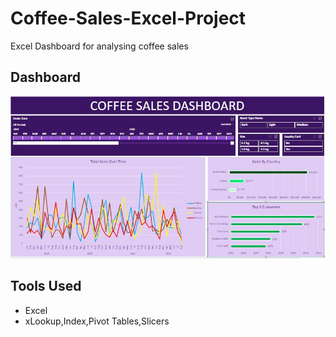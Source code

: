 # Coffee-Sales-Excel-Project
Excel Dashboard for analysing coffee sales 
## Dashboard
<p align="center">
<img src="https://github.com/simranwarraich/Coffee-Sales-Excel-Project/blob/main/coffeesales.JPG" >
</p>

## Tools Used
- Excel
- xLookup,Index,Pivot Tables,Slicers



